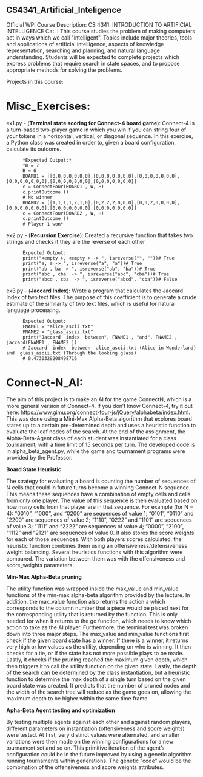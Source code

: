 ## CS4341_Artificial_Inteligence

Official WPI Course Description:
CS 4341. INTRODUCTION TO ARTIFICIAL INTELLIGENCE Cat. I This course studies the problem of making computers act in ways which we call "intelligent". Topics include major theories, tools and applications of artificial intelligence, aspects of knowledge representation, searching and planning, and natural language understanding. Students will be expected to complete projects which express problems that require search in state spaces, and to propose appropriate methods for solving the problems.

Projects in this course:
# Misc_Exercises:
ex1.py - (**Terminal state scoring for Connect-4 board game**): 
  Connect-4 is a turn-based two-player game in which you win if you can string four of your tokens in a horizontal, vertical, or diagonal sequence. In this exercise, a Python class was created in order to, given a board  configuration, calculate its outcome.
  
          *Expected Output:*
          *W = 7
          H = 6
          BOARD1 = [[0,0,0,0,0,0,0],[0,0,0,0,0,0,0],[0,0,0,0,0,0,0],[0,0,0,0,0,0,0],[0,0,0,0,0,0,0],[0,0,0,0,0,0,0]]
          c = ConnectFour(BOARD1 , W, H)
          c.printOutcome ()
          # No winner
          BOARD2 = [[1,1,1,1,2,1,0],[0,2,2,2,0,0,0],[0,0,2,0,0,0,0],[0,0,0,0,0,0,0],[0,0,0,0,0,0,0],[0,0,0,0,0,0,0]]
          c = ConnectFour(BOARD2 , W, H)
          c.printOutcome ()
          # Player 1 won*
ex2.py - (**Recursion Exercise**): Created a recursive function that takes two strings and checks if they are the reverse of each other
          
          Expected Output:
          print("<empty >, <empty > -> ", isreverse("", ""))# True
          print("a, a -> ", isreverse("a", "a"))# True
          print("ab , ba -> ", isreverse("ab", "ba"))# True
          print("abc , cba  -> ", isreverse("abc", "cba"))# True
          print("abcd , cba  -> ", isreverse("abcd", "cba"))# False
ex3.py - (**Jaccard Index**): Wrote a program that calculates the Jaccard Index of two text files. The purpose of this coefficient is to generate a crude estimate of the similarity of two text files, which is useful for natural language processing.
          
          Expected Output:
          FNAME1 = "alice_ascii.txt"
          FNAME2 = "glass_ascii.txt"
          print("Jaccard  index  between", FNAME1 , "and", FNAME2 , jaccard(FNAME1 , FNAME2 ))
          # Jaccard  index  between  alice_ascii.txt (Alice in Wonderland) and  glass_ascii.txt (Through the looking glass)
          # 0.4730329208498716
# Connect-N_AI:
The aim of this project is to make an AI for the game ConnectN, which is a more general version of Connect-4. If you don’t know Connect-4, try it out here: https://www.gimu.org/connect-four-js/jQuery/alphabeta/index.html. This was done using a Mini-Max Alpha-Beta algorithm that explores board states up to a certain pre-determined depth and uses a heuristic function to evaluate the leaf nodes of the search. At the end of the assignment, the Alpha-Beta-Agent class of each student was instantiated for a class tournament, with a time limit of 15 seconds per turn. The developed code is in alpha_beta_agent.py, while the game and tournament programs were provided by the Professor.

**Board State Heuristic**

The strategy for evaluating a board is counting the number of sequences of N cells that could in future turns become a winning Connect-N sequence. This means these sequences have a combination of empty cells and cells from only one player. The value of this sequence is then evaluated based on how many cells from that player are in that sequence. For example (for N = 4): “0010”, “1000”, and “0200” are sequences of value 1; “0101”, “0110” and “2200” are sequences of value 2; “1110”, “0222” and “1101” are sequences of value 3; “1111” and “2222” are sequences of value 4; “0000”, “2100”, “1112” and “2121” are sequences of value 0. It also stores the score weights for each of those sequences. With both players scores calculated, the heuristic function combines them using an offensiveness/defensiveness weight balancing. Several heuristics functions with this algorithm were compared. The variation between them was with the offensiveness and score_weights parameters.

**Min-Max Alpha-Beta pruning**

The utility function was wrapped inside the max_value and min_value functions of the min-max alpha-beta algorithm provided by the lecture. In addition, the max_value function also returns the action a which corresponds to the column number that a piece would be placed next for the corresponding utility that is returned by the function. This is only needed for when it returns to the go function, which needs to know which action to take as the AI player. Furthermore, the terminal test was broken down into three major steps. The max_value and min_value functions first check if the given board state has a winner. If there is a winner, it returns very high or low values as the utility, depending on who is winning. It then checks for a tie, or if the state has not more possible plays to be made. Lastly, it checks if the pruning reached the maximum given depth, which then triggers it to call the utility function on the given state. Lastly, the depth of the search can be determined by the class instantiation, but a heuristic function to determine the max depth of a single turn based on the given board state was created. It predicts that the number of pruned nodes and the width of the search tree will reduce as the game goes on, allowing the maximum depth to be higher within the same time frame.

**Apha-Beta Agent testing and optimization**

By testing multiple agents against each other and against random players, different parameters on instantiation (offensiveness and score weights) were tested. At first, very distinct values were alternated, and smaller variations were then made on the winning configurations for a new tournament set and so on. This primitive iteration of the agent’s configuration could be in the future improved by using a genetic algorithm running tournaments within generations. The genetic “code” would be the combination of the offensiveness and score weights attributes.

